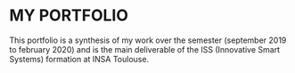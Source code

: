 # MY PORTFOLIO

This portfolio is a synthesis of my work over the semester (september 2019 to february 2020) and is the main deliverable of the ISS (Innovative Smart Systems) formation at INSA Toulouse.
